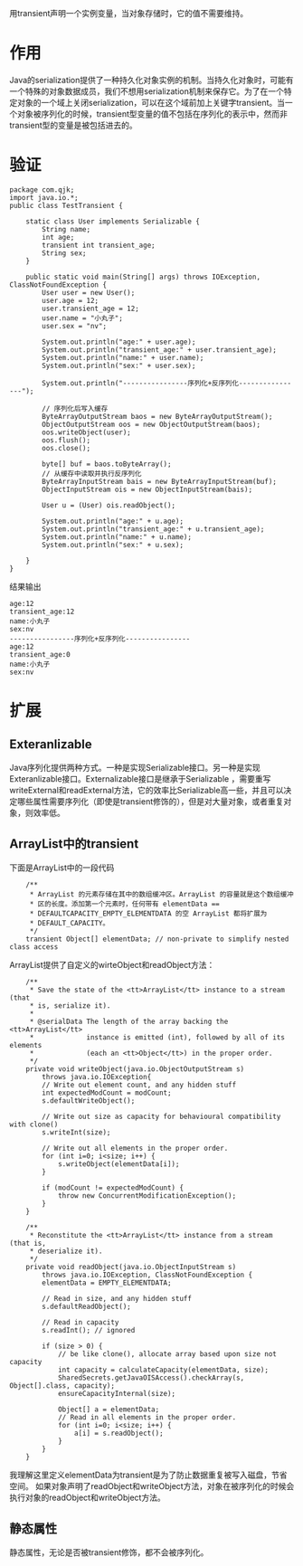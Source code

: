 用transient声明一个实例变量，当对象存储时，它的值不需要维持。

# 作用

Java的serialization提供了一种持久化对象实例的机制。当持久化对象时，可能有一个特殊的对象数据成员，我们不想用serialization机制来保存它。为了在一个特定对象的一个域上关闭serialization，可以在这个域前加上关键字transient。当一个对象被序列化的时候，transient型变量的值不包括在序列化的表示中，然而非transient型的变量是被包括进去的。

# 验证

```
package com.qjk;
import java.io.*;
public class TestTransient {

    static class User implements Serializable {
        String name;
        int age;
        transient int transient_age;
        String sex;
    }

    public static void main(String[] args) throws IOException, ClassNotFoundException {
        User user = new User();
        user.age = 12;
        user.transient_age = 12;
        user.name = "小丸子";
        user.sex = "nv";

        System.out.println("age:" + user.age);
        System.out.println("transient_age:" + user.transient_age);
        System.out.println("name:" + user.name);
        System.out.println("sex:" + user.sex);

        System.out.println("----------------序列化+反序列化----------------");

        // 序列化后写入缓存
        ByteArrayOutputStream baos = new ByteArrayOutputStream();
        ObjectOutputStream oos = new ObjectOutputStream(baos);
        oos.writeObject(user);
        oos.flush();
        oos.close();

        byte[] buf = baos.toByteArray();
        // 从缓存中读取并执行反序列化
        ByteArrayInputStream bais = new ByteArrayInputStream(buf);
        ObjectInputStream ois = new ObjectInputStream(bais);

        User u = (User) ois.readObject();

        System.out.println("age:" + u.age);
        System.out.println("transient_age:" + u.transient_age);
        System.out.println("name:" + u.name);
        System.out.println("sex:" + u.sex);

    }
}
```

结果输出

```
age:12
transient_age:12
name:小丸子
sex:nv
----------------序列化+反序列化----------------
age:12
transient_age:0
name:小丸子
sex:nv
```

# 扩展

## Exteranlizable

Java序列化提供两种方式。一种是实现Serializable接口。另一种是实现Exteranlizable接口。Externalizable接口是继承于Serializable ，需要重写writeExternal和readExternal方法，它的效率比Serializable高一些，并且可以决定哪些属性需要序列化（即使是transient修饰的），但是对大量对象，或者重复对象，则效率低。

## ArrayList中的transient

下面是ArrayList中的一段代码

```
    /**
     * ArrayList 的元素存储在其中的数组缓冲区。ArrayList 的容量就是这个数组缓冲
     * 区的长度。添加第一个元素时，任何带有 elementData == 
     * DEFAULTCAPACITY_EMPTY_ELEMENTDATA 的空 ArrayList 都将扩展为 
     * DEFAULT_CAPACITY。
     */
    transient Object[] elementData; // non-private to simplify nested class access
```

ArrayList提供了自定义的wirteObject和readObject方法：

```
    /**
     * Save the state of the <tt>ArrayList</tt> instance to a stream (that
     * is, serialize it).
     *
     * @serialData The length of the array backing the <tt>ArrayList</tt>
     *             instance is emitted (int), followed by all of its elements
     *             (each an <tt>Object</tt>) in the proper order.
     */
    private void writeObject(java.io.ObjectOutputStream s)
        throws java.io.IOException{
        // Write out element count, and any hidden stuff
        int expectedModCount = modCount;
        s.defaultWriteObject();

        // Write out size as capacity for behavioural compatibility with clone()
        s.writeInt(size);

        // Write out all elements in the proper order.
        for (int i=0; i<size; i++) {
            s.writeObject(elementData[i]);
        }

        if (modCount != expectedModCount) {
            throw new ConcurrentModificationException();
        }
    }

    /**
     * Reconstitute the <tt>ArrayList</tt> instance from a stream (that is,
     * deserialize it).
     */
    private void readObject(java.io.ObjectInputStream s)
        throws java.io.IOException, ClassNotFoundException {
        elementData = EMPTY_ELEMENTDATA;

        // Read in size, and any hidden stuff
        s.defaultReadObject();

        // Read in capacity
        s.readInt(); // ignored

        if (size > 0) {
            // be like clone(), allocate array based upon size not capacity
            int capacity = calculateCapacity(elementData, size);
            SharedSecrets.getJavaOISAccess().checkArray(s, Object[].class, capacity);
            ensureCapacityInternal(size);

            Object[] a = elementData;
            // Read in all elements in the proper order.
            for (int i=0; i<size; i++) {
                a[i] = s.readObject();
            }
        }
    }
```

我理解这里定义elementData为transient是为了防止数据重复被写入磁盘，节省空间。
如果对象声明了readObject和writeObject方法，对象在被序列化的时候会执行对象的readObject和writeObject方法。

## 静态属性

静态属性，无论是否被transient修饰，都不会被序列化。